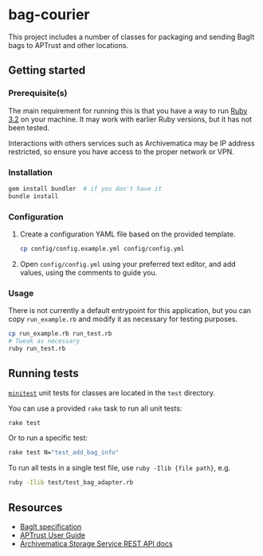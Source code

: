 # bag-courier

This project includes a number of classes for packaging and sending BagIt bags to 
APTrust and other locations.

## Getting started

### Prerequisite(s)

The main requirement for running this is that you have a way to run
[Ruby 3.2](https://www.ruby-lang.org/en/downloads/) on your machine.
It may work with earlier Ruby versions, but it has not been tested.

Interactions with others services such as Archivematica may be IP address restricted,
so ensure you have access to the proper network or VPN.

### Installation

```sh
gem install bundler  # if you don't have it
bundle install
```

### Configuration

1. Create a configuration YAML file based on the provided template.
    ```sh
    cp config/config.example.yml config/config.yml
    ```
2. Open `config/config.yml` using your preferred text editor, and add values, using the comments to guide you.

### Usage

There is not currently a default entrypoint for this application, but you can copy `run_example.rb` and modify it as necessary for testing purposes.
```sh
cp run_example.rb run_test.rb
# Tweak as necessary
ruby run_test.rb
```

## Running tests

[`minitest`](https://github.com/minitest/minitest) unit tests for classes are located in the `test` directory.

You can use a provided `rake` task to run all unit tests:
```sh
rake test
```

Or to run a specific test:
```sh
rake test N="test_add_bag_info"
```

To run all tests in a single test file, use `ruby -Ilib {file path}`, e.g.
```sh
ruby -Ilib test/test_bag_adapter.rb
```

## Resources
- [BagIt specification](https://datatracker.ietf.org/doc/html/rfc8493)
- [APTrust User Guide](https://aptrust.github.io/userguide/)
- [Archivematica Storage Service REST API docs](https://www.archivematica.org/en/docs/archivematica-1.15/dev-manual/api/api-reference-storage-service/)
